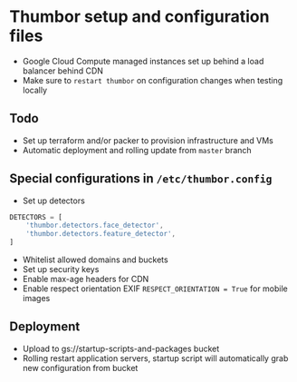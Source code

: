 # Thumbor setup and configuration files

* Google Cloud Compute managed instances set up behind a load balancer behind CDN
* Make sure to `restart thumbor` on configuration changes when testing locally

## Todo
* Set up terraform and/or packer to provision infrastructure and VMs
* Automatic deployment and rolling update from `master` branch

## Special configurations in `/etc/thumbor.config`
* Set up detectors
```javascript
DETECTORS = [
    'thumbor.detectors.face_detector',
    'thumbor.detectors.feature_detector',
]
```
* Whitelist allowed domains and buckets
* Set up security keys
* Enable max-age headers for CDN
* Enable respect orientation EXIF `RESPECT_ORIENTATION = True` for mobile images

## Deployment
* Upload to gs://startup-scripts-and-packages bucket
* Rolling restart application servers, startup script will automatically grab new configuration from bucket
